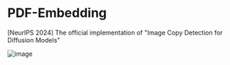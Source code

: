 # PDF-Embedding
[NeurIPS 2024] The official implementation of "Image Copy Detection for Diffusion Models"

![image](https://github.com/WangWenhao0716/AnypatternStyle/blob/main/style_demo.png)


